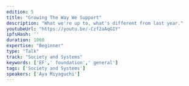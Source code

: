 ```yaml
---
edition: 5
title: "Growing The Way We Support"
description: "What we're up to, what's different from last year."
youtubeUrl: "https://youtu.be/-Czf2aAqGIY"
ipfsHash: ''
duration: 1068
expertise: "Beginner"
type: "Talk"
track: "Society and Systems"
keywords: ['EF',' foundation',' general']
tags: ['Society and Systems']
speakers: ['Aya Miyaguchi']
---
```

